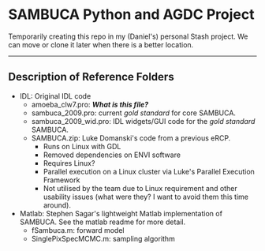 # SAMBUCA Python and AGDC Project
Temporarily creating this repo in my (Daniel's) personal Stash project. We can
move or clone it later when there is a better location.

---

## Description of Reference Folders
* IDL: Original IDL code
    * amoeba_clw7.pro: ***What is this file?***
    * sambuca_2009.pro: current *gold standard* for core SAMBUCA.
    * sambuca_2009_wid.pro: IDL widgets/GUI code for the *gold standard* SAMBUCA.
    * SAMBUCA.zip: Luke Domanski's code from a previous eRCP.
        * Runs on Linux with GDL
        * Removed dependencies on ENVI software
        * Requires Linux?
        * Parallel execution on a Linux cluster via Luke's Parallel Execution
          Framework
        * Not utilised by the team due to Linux requirement and other usability
          issues (what were they? I want to avoid them this time around).
* Matlab: Stephen Sagar's lightweight Matlab implementation of SAMBUCA. See the
  matlab readme for more detail.
    * fSambuca.m: forward model
    * SinglePixSpecMCMC.m: sampling algorithm

